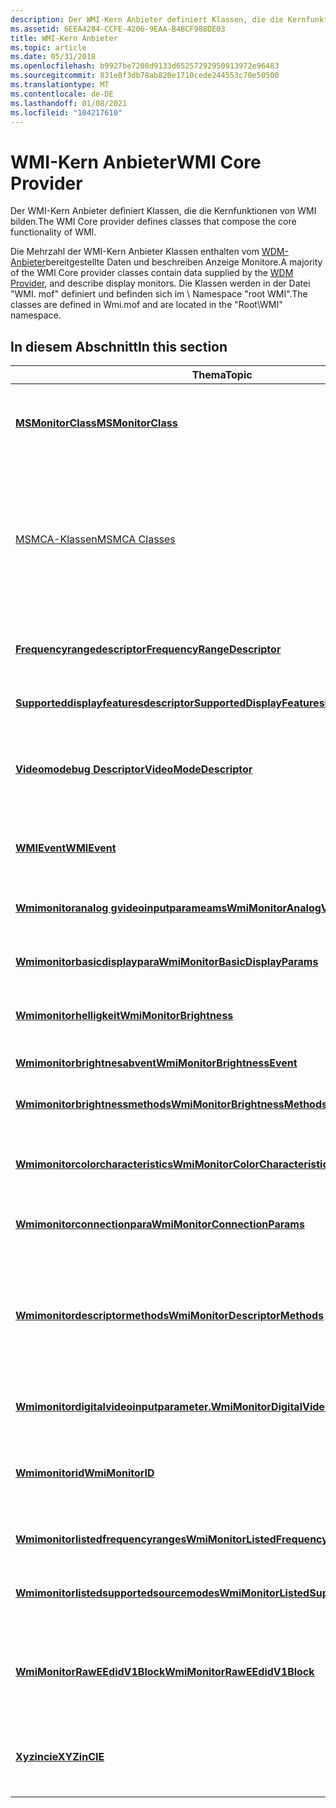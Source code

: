 ```yaml
---
description: Der WMI-Kern Anbieter definiert Klassen, die die Kernfunktionen von WMI bilden.
ms.assetid: 6EEA4284-CCFE-4206-9EAA-B4BCF988DE03
title: WMI-Kern Anbieter
ms.topic: article
ms.date: 05/31/2018
ms.openlocfilehash: b9927be7208d9133d65257292950913972e96483
ms.sourcegitcommit: 831e8f3db78ab820e1710cede244553c70e50500
ms.translationtype: MT
ms.contentlocale: de-DE
ms.lasthandoff: 01/08/2021
ms.locfileid: "104217610"
---
```

# <a name="wmi-core-provider"></a><span data-ttu-id="79195-103">WMI-Kern Anbieter</span><span class="sxs-lookup"><span data-stu-id="79195-103">WMI Core Provider</span></span>

<span data-ttu-id="79195-104">Der WMI-Kern Anbieter definiert Klassen, die die Kernfunktionen von WMI bilden.</span><span class="sxs-lookup"><span data-stu-id="79195-104">The WMI Core provider defines classes that compose the core functionality of WMI.</span></span>

<span data-ttu-id="79195-105">Die Mehrzahl der WMI-Kern Anbieter Klassen enthalten vom [WDM-Anbieter](wdm-provider.md)bereitgestellte Daten und beschreiben Anzeige Monitore.</span><span class="sxs-lookup"><span data-stu-id="79195-105">A majority of the WMI Core provider classes contain data supplied by the [WDM Provider](wdm-provider.md), and describe display monitors.</span></span> <span data-ttu-id="79195-106">Die Klassen werden in der Datei "WMI. mof" definiert und befinden sich im \\ Namespace "root WMI".</span><span class="sxs-lookup"><span data-stu-id="79195-106">The classes are defined in Wmi.mof and are located in the "Root\\WMI" namespace.</span></span>

## <a name="in-this-section"></a><span data-ttu-id="79195-107">In diesem Abschnitt</span><span class="sxs-lookup"><span data-stu-id="79195-107">In this section</span></span>



| <span data-ttu-id="79195-108">Thema</span><span class="sxs-lookup"><span data-stu-id="79195-108">Topic</span></span>                                                                                           | <span data-ttu-id="79195-109">BESCHREIBUNG</span><span class="sxs-lookup"><span data-stu-id="79195-109">Description</span></span>                                                                                                                                                                                                                    |
|-------------------------------------------------------------------------------------------------|--------------------------------------------------------------------------------------------------------------------------------------------------------------------------------------------------------------------------------|
| [<span data-ttu-id="79195-110">**MSMonitorClass**</span><span class="sxs-lookup"><span data-stu-id="79195-110">**MSMonitorClass**</span></span>](msmonitorclass.md)<br/>                                             | <span data-ttu-id="79195-111">ist eine abstrakte WMI-Basisklasse.</span><span class="sxs-lookup"><span data-stu-id="79195-111">is an abstract WMI base class.</span></span> <span data-ttu-id="79195-112">Die Klassen, die die Videoanzeige Monitore beschreiben, erben von dieser [**MSMonitorClass**](msmonitorclass.md).</span><span class="sxs-lookup"><span data-stu-id="79195-112">The classes that describe video display monitors inherit from this [**MSMonitorClass**](msmonitorclass.md).</span></span><br/>                                                                         |
| [<span data-ttu-id="79195-113">MSMCA-Klassen</span><span class="sxs-lookup"><span data-stu-id="79195-113">MSMCA Classes</span></span>](msmca-classes.md)<br/>                                                   | <span data-ttu-id="79195-114">eine Reihe von WMI-Klassen, die die Machine Check-Architektur (MCA) verfügbar machen.</span><span class="sxs-lookup"><span data-stu-id="79195-114">a set of WMI classes that expose the Machine Check Architecture (MCA).</span></span> <span data-ttu-id="79195-115">Die System Abstraktionsschicht (SAL) stellt alle Ereignisse bereit, die in der MSMCA-Klasse gemeldet werden.</span><span class="sxs-lookup"><span data-stu-id="79195-115">The System Abstraction Layer (SAL) provides all events reported in the MSMCA class.</span></span> <span data-ttu-id="79195-116">Die Intel Corporation entwickelt und besitzt die MCA.</span><span class="sxs-lookup"><span data-stu-id="79195-116">The Intel Corporation develops and owns the MCA.</span></span><br/>         |
| [<span data-ttu-id="79195-117">**Frequencyrangedescriptor**</span><span class="sxs-lookup"><span data-stu-id="79195-117">**FrequencyRangeDescriptor**</span></span>](frequencyrangedescriptor.md)<br/>                         | <span data-ttu-id="79195-118">stellt einen Container für Merkmale eines unterstützten Häufigkeits Bereichs dar.</span><span class="sxs-lookup"><span data-stu-id="79195-118">represents a container for characteristics of a supported frequency range.</span></span><br/>                                                                                                                                          |
| [<span data-ttu-id="79195-119">**Supporteddisplayfeaturesdescriptor**</span><span class="sxs-lookup"><span data-stu-id="79195-119">**SupportedDisplayFeaturesDescriptor**</span></span>](supporteddisplayfeaturesdescriptor.md)<br/>     | <span data-ttu-id="79195-120">stellt die unterstützten Anzeigefunktionen des Monitors dar.</span><span class="sxs-lookup"><span data-stu-id="79195-120">represents the supported display features of the monitor.</span></span><br/>                                                                                                                                                           |
| [<span data-ttu-id="79195-121">**Videomodebug Descriptor**</span><span class="sxs-lookup"><span data-stu-id="79195-121">**VideoModeDescriptor**</span></span>](videomodedescriptor.md)<br/>                                   | <span data-ttu-id="79195-122">enthält modusdeskriptorelemente für das **monitorsourcemodes** -Array in der [**wmimonitorlistedsupportedsourcemodes**](wmimonitorlistedsupportedsourcemodes.md) -Klasse.</span><span class="sxs-lookup"><span data-stu-id="79195-122">contains mode descriptor elements for the **MonitorSourceModes** array in the [**WmiMonitorListedSupportedSourceModes**](wmimonitorlistedsupportedsourcemodes.md) class.</span></span><br/>                                           |
| [<span data-ttu-id="79195-123">**WMIEvent**</span><span class="sxs-lookup"><span data-stu-id="79195-123">**WMIEvent**</span></span>](wmievent.md)<br/>                                                         | <span data-ttu-id="79195-124">Die [**wmievent**](wmievent.md) -Klasse ist eine Basisklasse, von der alle WMI-Ereignis Klassen abgeleitet werden.</span><span class="sxs-lookup"><span data-stu-id="79195-124">The [**WMIEvent**](wmievent.md) class is a base class from which all WMI event classes are derived.</span></span><br/>                                                                                                                |
| [<span data-ttu-id="79195-125">**Wmimonitoranalog gvideoinputparameams**</span><span class="sxs-lookup"><span data-stu-id="79195-125">**WmiMonitorAnalogVideoInputParams**</span></span>](wmimonitoranalogvideoinputparams.md)<br/>         | <span data-ttu-id="79195-126">stellt die analogen Videoeingabe Parameter eines Computermonitors dar.</span><span class="sxs-lookup"><span data-stu-id="79195-126">represents the analog video input parameters of a computer monitor.</span></span><br/>                                                                                                                                                 |
| [<span data-ttu-id="79195-127">**Wmimonitorbasicdisplaypara**</span><span class="sxs-lookup"><span data-stu-id="79195-127">**WmiMonitorBasicDisplayParams**</span></span>](wmimonitorbasicdisplayparams.md)<br/>                 | <span data-ttu-id="79195-128">stellt die grundlegenden Anzeigefunktionen eines Computermonitors dar.</span><span class="sxs-lookup"><span data-stu-id="79195-128">represents the basic display features of a computer monitor.</span></span><br/>                                                                                                                                                        |
| [<span data-ttu-id="79195-129">**Wmimonitorhelligkeit**</span><span class="sxs-lookup"><span data-stu-id="79195-129">**WmiMonitorBrightness**</span></span>](wmimonitorbrightness.md)<br/>                                 | <span data-ttu-id="79195-130">stellt die Parameter für die Helligkeit eines Computermonitors dar.</span><span class="sxs-lookup"><span data-stu-id="79195-130">represents the brightness parameters of a computer monitor.</span></span><br/>                                                                                                                                                         |
| [<span data-ttu-id="79195-131">**Wmimonitorbrightnesabvent**</span><span class="sxs-lookup"><span data-stu-id="79195-131">**WmiMonitorBrightnessEvent**</span></span>](wmimonitorbrightnessevent.md)<br/>                       | <span data-ttu-id="79195-132">stellt eine Änderung der Helligkeit eines Monitors dar.</span><span class="sxs-lookup"><span data-stu-id="79195-132">represents a change in the brightness of a monitor.</span></span><br/>                                                                                                                                                                 |
| [<span data-ttu-id="79195-133">**Wmimonitorbrightnessmethods**</span><span class="sxs-lookup"><span data-stu-id="79195-133">**WmiMonitorBrightnessMethods**</span></span>](wmimonitorbrightnessmethods.md)<br/>                   | <span data-ttu-id="79195-134">enthält Methoden, mit denen die Monitor Helligkeit verwaltet wird.</span><span class="sxs-lookup"><span data-stu-id="79195-134">contains methods that manage monitor brightness.</span></span><br/>                                                                                                                                                                    |
| [<span data-ttu-id="79195-135">**Wmimonitorcolorcharacteristics**</span><span class="sxs-lookup"><span data-stu-id="79195-135">**WmiMonitorColorCharacteristics**</span></span>](wmimonitorcolorcharacteristics.md)<br/>             | <span data-ttu-id="79195-136">stellt die Farbmerkmale der International Commission on Illumination (CIE) eines Computermonitors dar.</span><span class="sxs-lookup"><span data-stu-id="79195-136">represents the International Commission on Illumination (CIE) color characteristics of a computer monitor.</span></span><br/>                                                                                                          |
| [<span data-ttu-id="79195-137">**Wmimonitorconnectionpara**</span><span class="sxs-lookup"><span data-stu-id="79195-137">**WmiMonitorConnectionParams**</span></span>](wmimonitorconnectionparams.md)<br/>                     | <span data-ttu-id="79195-138">enthält den Verbindungstyp des Monitors.</span><span class="sxs-lookup"><span data-stu-id="79195-138">contains the connection type of the monitor.</span></span><br/>                                                                                                                                                                        |
| [<span data-ttu-id="79195-139">**Wmimonitordescriptormethods**</span><span class="sxs-lookup"><span data-stu-id="79195-139">**WmiMonitorDescriptorMethods**</span></span>](wmimonitordescriptormethods.md)<br/>                   | <span data-ttu-id="79195-140">enthält Methoden, die den unformatierten Inhalt der Videoeingabe Definition von (VESA) erweiterten erweiterten Display Identification Data (E-EDID) v. 1. x-Standard-128-Byte-Datenblöcken abrufen.</span><span class="sxs-lookup"><span data-stu-id="79195-140">contains methods that obtain the raw content of Video Input Definition of Video Electronics Standard Association (VESA) Enhanced Extended Display Identification Data (E-EDID) v.1.x standard 128-byte data blocks.</span></span><br/> |
| [<span data-ttu-id="79195-141">**Wmimonitordigitalvideoinputparameter.**</span><span class="sxs-lookup"><span data-stu-id="79195-141">**WmiMonitorDigitalVideoInputParams**</span></span>](wmimonitordigitalvideoinputparams.md)<br/>       | <span data-ttu-id="79195-142">stellt Eingabeparameter für digitales Video dar.</span><span class="sxs-lookup"><span data-stu-id="79195-142">represents input parameters for digital video.</span></span><br/>                                                                                                                                                                      |
| [<span data-ttu-id="79195-143">**Wmimonitorid**</span><span class="sxs-lookup"><span data-stu-id="79195-143">**WmiMonitorID**</span></span>](wmimonitorid.md)<br/>                                                 | <span data-ttu-id="79195-144">stellt die identifizierenden Informationen zu einem Videomonitor dar, z. b. Herstellername, Jahr der Fertigung oder Seriennummer.</span><span class="sxs-lookup"><span data-stu-id="79195-144">represents the identifying information about a video monitor, such as manufacturer name, year of manufacture, or serial number.</span></span><br/>                                                                                     |
| [<span data-ttu-id="79195-145">**Wmimonitorlistedfrequencyranges**</span><span class="sxs-lookup"><span data-stu-id="79195-145">**WmiMonitorListedFrequencyRanges**</span></span>](wmimonitorlistedfrequencyranges.md)<br/>           | <span data-ttu-id="79195-146">Listet die vom Monitor unterstützten Häufigkeits Bereiche auf.</span><span class="sxs-lookup"><span data-stu-id="79195-146">lists the frequency ranges supported by the monitor.</span></span><br/>                                                                                                                                                                |
| [<span data-ttu-id="79195-147">**Wmimonitorlistedsupportedsourcemodes**</span><span class="sxs-lookup"><span data-stu-id="79195-147">**WmiMonitorListedSupportedSourceModes**</span></span>](wmimonitorlistedsupportedsourcemodes.md)<br/> | <span data-ttu-id="79195-148">Listet die unterstützten Quell Modi für einen Videomonitor in seinem Monitor Deskriptor auf, sofern vorhanden.</span><span class="sxs-lookup"><span data-stu-id="79195-148">lists the supported source modes for a video monitor in its monitor descriptor, if any exist.</span></span><br/>                                                                                                                       |
| [<span data-ttu-id="79195-149">**WmiMonitorRawEEdidV1Block**</span><span class="sxs-lookup"><span data-stu-id="79195-149">**WmiMonitorRawEEdidV1Block**</span></span>](wmimonitorraweedidv1block.md)<br/>                       | <span data-ttu-id="79195-150">stellt die unformatierten Daten aus einer durch VESA erweiterten, erweiterten Display Identification Data (E-EDID)-Struktur dar.</span><span class="sxs-lookup"><span data-stu-id="79195-150">represents the raw data from a Video Electronics Standard Association (VESA) Enhanced Extended Display Identification Data (E-EDID) structure.</span></span><br/>                                                                      |
| [<span data-ttu-id="79195-151">**Xyzincie**</span><span class="sxs-lookup"><span data-stu-id="79195-151">**XYZinCIE**</span></span>](xyzincie.md)<br/>                                                         | <span data-ttu-id="79195-152">enthält die Koordinaten der Anzeige im Bereich der International Commission on Illumination (CIE) XYZ-Farbraum.</span><span class="sxs-lookup"><span data-stu-id="79195-152">contains the coordinates of the display in the International Commission on Illumination (CIE) XYZ color space.</span></span><br/>                                                                                                      |



 

 

 




